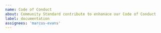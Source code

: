 ```yaml
---
name: Code of Conduct
about: Community Standard contribute to enhanace our Code of Conduct
label: documentation
assignees: 'marcus-evans'
---
```

